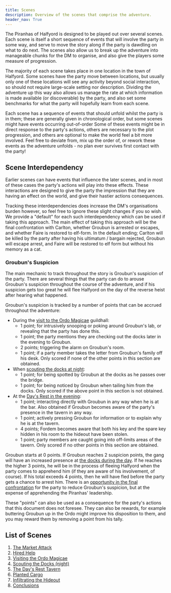 ```yaml
---
title: Scenes
description: Overview of the scenes that comprise the adventure.
header_nav: True
---
```


The Piranhas of Halfyord is designed to be played out over several scenes.
Each scene is itself a short sequence of events that will involve the party in some way, and serve to move the story along if the party is dawdling on what to do next.
The scenes also allow us to break up the adventure into manageable chunks for the DM to organise, and also give the players some measure of progression.

The majority of each scene takes place in one location in the town of Halfyord.
Some scenes have the party move between locations, but usually only one of these locations will see any activity beyond social interaction, so should not require large-scale setting nor description.
Dividing the adventure up this way also allows us manage the rate at which information is made available (or discoverable) by the party, and also set some benchmarks for what the party will hopefully learn from each scene.

Each scene has a sequence of events that should unfold whilst the party is in them; these are generally given in chronological order, but some scenes might have events occurring out-of-order
Some of these events might be in direct response to the party's actions, others are necessary to the plot progression, and others are optional to make the world feel a bit more involved.
Feel free to deviate from, mix up the order of, or rework these events as the adventure unfolds - no plan ever survives first contact with the party!

## Scene Interdependency

Earlier scenes can have events that influence the later scenes, and in most of these cases the party's actions will play into these effects.
These interactions are designed to give the party the impression that they are having an effect on the world, and give their hastier actions consequences.

Tracking these interdependencies does increase the DM's organisations burden however, so feel free to ignore these slight changes if you so wish.
We provide a "default" for each such interdependency which can be used if taking this approach.
The main effect of taking this approach will be the final confrontation with Carlton, whether Groubun is arrested or escapes, and whether Faire is restored to elf-form.
In the default ending; Carlton will be killed by the party after having his ultimatum / bargain rejected, Groubun will escape arrest, and Faire will be restored to elf form but without his memory as a cat.

### Groubun's Suspicion

The main mechanic to track throughout the story is Groubun's suspicion of the party.
There are several things that the party can do to arouse Groubun's suspicion throughout the course of the adventure, and if his suspicion gets too great he will flee Halfyord on the day of the reverse heist after hearing what happened.

Groubun's suspicion is tracked by a number of points that can be accrued throughout the adventure:

- During the [visit to the Ordo Magicae](./scenes/03-visiting-the-ordo-magicae.md) guildhall:
  - 1 point; for intrusively snooping or poking around Groubun's lab, or revealing that the party has done this.
  - 1 point; the party mentions they are checking out the docks later in the evening to Groubun.
  - 2 points; triggering the alarm on Groubun's room.
  - 1 point; if a party member takes the letter from Groubun's family off his desk. Only scored if none of the other points in this section are obtained.
- When [scouting the docks at night](./scenes/04-scouting-the-docks.md):
  - 1 point; for being spotted by Groubun at the docks as he passes over the bridge.
  - 1 point; for being noticed by Groubun when tailing him from the docks. Only scored if the above point in this section is not obtained.
- At the [Day's Rest in the evening](./scenes/05-the-days-rest-tavern.md):
  - 1 point; interacting directly with Groubun in any way when he is at the bar. Also obtained if Groubun becomes aware of the party's presence in the tavern in any way.
  - 1 point; actively pressing Groubun for information or to explain why he is at the tavern.
  - 4 points; Fordem becomes aware that both his key and the spare key hidden in his room to the hideout have been stolen.
  - 1 point; party members are caught going into off-limits areas of the tavern. Only scored if no other points in this section are obtained.

Groubun starts at 0 points.
If Groubun reaches 2 suspicion points, the gang will have an increased presence at [the docks during the day](./scenes/06-planted-cargo.md).
If he reaches the higher 3 points, he will be in the process of fleeing Halfyord when the party comes to apprehend him (if they are aware of his involvement, of course).
If his total exceeds 4 points, then he will have fled before the party gets a chance to arrest him.
There is an [opportunity in the final confrontation](./scenes/07-infiltrating-the-hideout.md#carltons-hq) for the party to reduce Groubun's suspicion, but at the expense of apprehending the Piranhas' leadership.

These "points" can also be used as a consequence for the party's actions that this document does not foresee.
They can also be rewards, for example buttering Groubun up in the Ordo might improve his disposition to them, and you may reward them by removing a point from his tally.

## List of Scenes

1. [The Market Attack](./scenes/01-the-market-attack.md)
2. [Hired Help](./scenes/02-hired-help.md)
3. [Visiting the Ordo Magicae](./scenes/03-visiting-the-ordo-magicae.md)
4. [Scouting the Docks (night)](./scenes/04-scouting-the-docks.md)
5. [The Day's Rest Tavern](./scenes/05-the-days-rest-tavern.md)
6. [Planted Cargo](./scenes/06-planted-cargo.md)
7. [Infiltrating the Hideout](./scenes/07-infiltrating-the-hideout.md)
8. [Conclusions](./scenes/08-conclusions.md)
